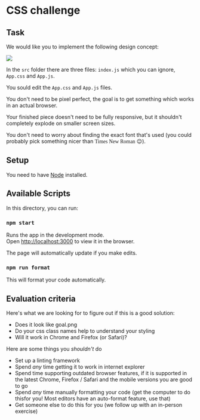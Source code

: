 # CSS challenge

## Task

We would like you to implement the following design concept:

<img src="./src/goal.png" />

In the `src` folder there are three files: `index.js` which you can ignore,
`App.css` and `App.js`.

You sould edit the `App.css` and `App.js` files.

You don't need to be pixel perfect, the goal is to get something which works in
an actual browser.

Your finished piece doesn't need to be fully responsive, but it shouldn't
completely explode on smaller screen sizes.

You don't need to worry about finding the exact font that's used (you could
probably pick something nicer than <span style="font-family:serif">Times New
Roman</span> 😉).

## Setup

You need to have [Node](https://nodejs.org/en/) installed.

## Available Scripts

In this directory, you can run:

### `npm start`

Runs the app in the development mode.\
Open [http://localhost:3000](http://localhost:3000) to view it in the browser.

The page will automatically update if you make edits.

### `npm run format`

This will format your code automatically.

## Evaluation criteria

Here's what we are looking for to figure out if this is a good solution:

- Does it look like goal.png
- Do your css class names help to understand your styling
- Will it work in Chrome and Firefox (or Safari)?

Here are some things you _shouldn't_ do

- Set up a linting framework
- Spend _any_ time getting it to work in internet explorer
- Spend time supporting outdated browser features, if it is supported in the
  latest Chrome, Firefox / Safari and the mobile versions you are good to go
- Spend _any_ time manually formatting your code (get the computer to do thisfor
  you! Most editors have an auto-format feature, use that)
- Get someone else to do this for you (we follow up with an in-person exercise)
